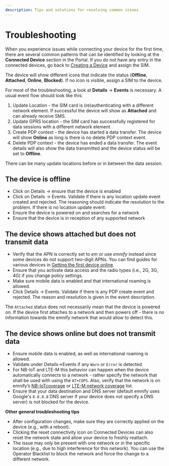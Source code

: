 ```yaml
---
description: Tips and solutions for resolving common issues
---
```


# Troubleshooting

When you experience issues while connecting your device for the first time, there are several common patterns that can be identified by looking at the **Connected Device** section in the Portal.
If you do not have any entry in the connected devices, go back to [Creating a Device](./devices/creating-a-device) and assign the SIM.

The device will show different icons that indicate the status
(**Offline**, **Attached**, **Online**, **Blocked**).
If no icon is visible, assign a SIM to the device.

For most of the troubleshooting, a look at **Details** → **Events** is necessary.
A usual event flow should look like this:

1. Update Location - the SIM card is (re)authenticating with a different network element.
   If successful the device will show as **Attached** and can already receive SMS.
1. Update GPRS location - the SIM card has successfully registered for data sessions with a different network element.
1. Create PDP context - the device has started a data transfer.
   The device will show **Online** as long is there is no delete PDP context event.
1. Delete PDP context - the device has ended a data transfer.
   The event details will also show the data transmitted and the device status will be set to **Offline**.

There can be many update locations before or in between the data session.

## The device is offline

- Click on Details → ensure that the device is enabled
- Click on Details → Events. Validate if there is any location update event created and rejected. The reasoning should indicate the resolution to the problem. If there is no location update event:
- Ensure the device is powered on and searches for a network
- Ensure that the device is in reception of any supported network

## The device shows attached but does not transmit data

- Verify that the APN is correctly set to _em_ or use _emnify_ instead since some devices do not support two-digit APNs.
  You can find guides for various devices in [Getting the first device online](#getting-the-first-device-online).
- Ensure that you activate data access and the radio types (i.e., 2G, 3G, 4G) if you change policy settings.
- Make sure mobile data is enabled and that international roaming is allowed.
- Click Details → Events.
  Validate if there is any PDP create event and rejected.
  The reason and resolution is given in the event description.

The `Attached` status does not necessarily mean that the device is powered on.
If the device first attaches to a network and then powers off - there is no information towards the emnify network that would allow to detect this.

## The device shows online but does not transmit data

- Ensure mobile data is enabled, as well as international roaming is allowed.
- Validate under Details→Events if any `Warn` or `Error` is detected.
- For NB-IoT and LTE-M this behavior can happen when the device automatically connects to a network - rather specify the network that shall be used with using the `AT+COPS`.
  Also, verify that the network is on emnify’s [NB-IoTcoverage](https://www.emnify.com/nb-iot-coverage) or [LTE-M network coverage](https://www.emnify.com/lte-m-coverage) list.
- Ensure that your data destination and DNS server (default emnify uses Google's `8.8.8.8` DNS server if your device does not specify a DNS server) is not blocked for the device.

**Other general troubleshooting tips**

- After configuration changes, make sure they are correctly applied on the device (e.g., with a reboot).
- Clicking the reset connectivity icon on Connected Devices can also reset the network state and allow your device to freshly reattach.
- The issue may only be present with one network or in the specific location (e.g., due to high interference for this network).
  You can use the Operator Blacklist to block the network and force the change to a different network.
